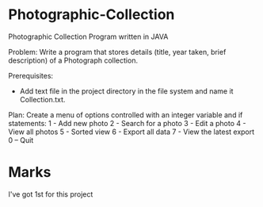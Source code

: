 Photographic-Collection
=======================

Photographic Collection Program written in JAVA

Problem:
Write a program that stores details (title, year taken, brief description) of a Photograph collection.

Prerequisites:
* Add text file in the project directory in the file system and name it Collection.txt.

Plan:
Create a menu of options controlled with an integer variable and if statements:
1 - Add new photo
2 - Search for a photo
3 - Edit a photo
4 - View all photos
5 - Sorted view
6 - Export all data
7 - View the latest export
0 – Quit

Marks
=======================

I've got 1st for this project
